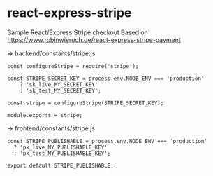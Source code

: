 # react-express-stripe

Sample React/Express Stripe checkout
Based on https://www.robinwieruch.de/react-express-stripe-payment

=> backend/constants/stripe.js
```
const configureStripe = require('stripe');
 
const STRIPE_SECRET_KEY = process.env.NODE_ENV === 'production'
    ? 'sk_live_MY_SECRET_KEY'
    : 'sk_test_MY_SECRET_KEY';
 
const stripe = configureStripe(STRIPE_SECRET_KEY);
 
module.exports = stripe;
```

-> frontend/constants/stripe.js
```
const STRIPE_PUBLISHABLE = process.env.NODE_ENV === 'production'
  ? 'pk_live_MY_PUBLISHABLE_KEY'
  : 'pk_test_MY_PUBLISHABLE_KEY';
 
export default STRIPE_PUBLISHABLE;
```
